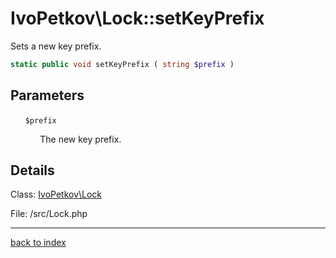 # IvoPetkov\Lock::setKeyPrefix

Sets a new key prefix.

```php
static public void setKeyPrefix ( string $prefix )
```

## Parameters

&nbsp;&nbsp;&nbsp;&nbsp;&nbsp;&nbsp;`$prefix`

&nbsp;&nbsp;&nbsp;&nbsp;&nbsp;&nbsp;&nbsp;&nbsp;&nbsp;&nbsp;&nbsp;&nbsp;The new key prefix.

## Details

Class: [IvoPetkov\Lock](ivopetkov.lock.class.md)

File: /src/Lock.php

---

[back to index](index.md)

